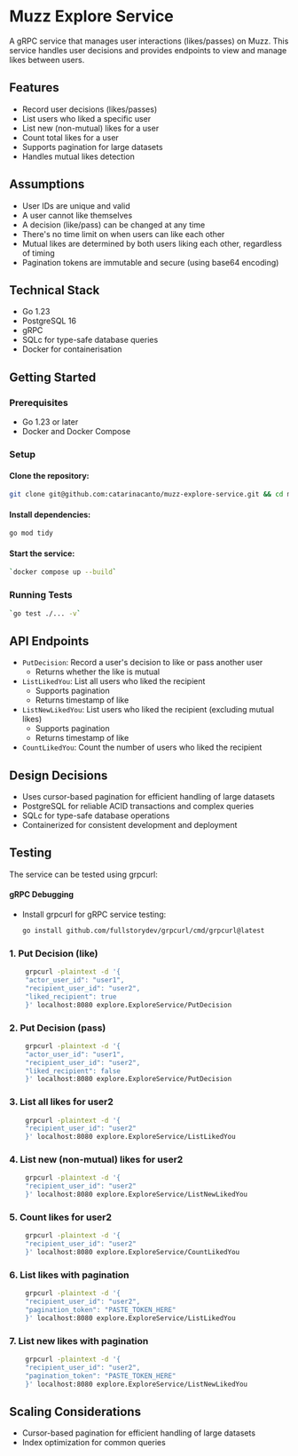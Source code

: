 

# Muzz Explore Service

A gRPC service that manages user interactions (likes/passes) on Muzz. This service handles user decisions and provides endpoints to view and manage likes between users.

## Features

- Record user decisions (likes/passes)
- List users who liked a specific user
- List new (non-mutual) likes for a user
- Count total likes for a user
- Supports pagination for large datasets
- Handles mutual likes detection

## Assumptions

- User IDs are unique and valid
- A user cannot like themselves
- A decision (like/pass) can be changed at any time
- There's no time limit on when users can like each other
- Mutual likes are determined by both users liking each other, regardless of timing
- Pagination tokens are immutable and secure (using base64 encoding)

## Technical Stack

- Go 1.23
- PostgreSQL 16
- gRPC
- SQLc for type-safe database queries
- Docker for containerisation

## Getting Started

### Prerequisites

- Go 1.23 or later
- Docker and Docker Compose

### Setup

#### Clone the repository:

```bash
git clone git@github.com:catarinacanto/muzz-explore-service.git && cd muzz-explore-service
```  

#### Install dependencies:

```bash
go mod tidy
```

#### Start the service:
```bash
`docker compose up --build`
```

### Running Tests
```bash
`go test ./... -v`
```

## API Endpoints

-   `PutDecision`: Record a user's decision to like or pass another user
    - Returns whether the like is mutual
-   `ListLikedYou`: List all users who liked the recipient
    - Supports pagination
    - Returns timestamp of like
-   `ListNewLikedYou`: List users who liked the recipient (excluding mutual likes)
    - Supports pagination
    - Returns timestamp of like
-   `CountLikedYou`: Count the number of users who liked the recipient

## Design Decisions

- Uses cursor-based pagination for efficient handling of large datasets
- PostgreSQL for reliable ACID transactions and complex queries
- SQLc for type-safe database operations
- Containerized for consistent development and deployment

## Testing

The service can be tested using grpcurl:
#### gRPC Debugging
- Install grpcurl for gRPC service testing:
  ```bash
  go install github.com/fullstorydev/grpcurl/cmd/grpcurl@latest

### 1. Put Decision (like)

```bash
    grpcurl -plaintext -d '{  
    "actor_user_id": "user1",  
    "recipient_user_id": "user2",  
    "liked_recipient": true  
    }' localhost:8080 explore.ExploreService/PutDecision  
```


### 2. Put Decision (pass)
```bash
    grpcurl -plaintext -d '{  
    "actor_user_id": "user1",  
    "recipient_user_id": "user2",  
    "liked_recipient": false  
    }' localhost:8080 explore.ExploreService/PutDecision  
```

### 3. List all likes for user2
```bash
    grpcurl -plaintext -d '{  
    "recipient_user_id": "user2"  
    }' localhost:8080 explore.ExploreService/ListLikedYou  
```

### 4. List new (non-mutual) likes for user2
```bash
    grpcurl -plaintext -d '{  
    "recipient_user_id": "user2"  
    }' localhost:8080 explore.ExploreService/ListNewLikedYou  
```

### 5. Count likes for user2
```bash
    grpcurl -plaintext -d '{  
    "recipient_user_id": "user2"  
    }' localhost:8080 explore.ExploreService/CountLikedYou  
```

### 6. List likes with pagination
```bash
    grpcurl -plaintext -d '{  
    "recipient_user_id": "user2",  
    "pagination_token": "PASTE_TOKEN_HERE"  
    }' localhost:8080 explore.ExploreService/ListLikedYou  
```

### 7. List new likes with pagination
```bash
    grpcurl -plaintext -d '{  
    "recipient_user_id": "user2",  
    "pagination_token": "PASTE_TOKEN_HERE"  
    }' localhost:8080 explore.ExploreService/ListNewLikedYou  
```

## Scaling Considerations

- Cursor-based pagination for efficient handling of large datasets
- Index optimization for common queries

